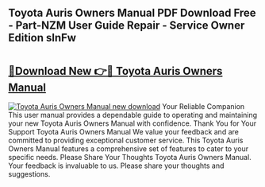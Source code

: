 ## Toyota Auris Owners Manual PDF Download Free - Part-NZM User Guide Repair - Service Owner Edition slnFw

# <h2><a href="http://cf12187.oget.top/?id=Toyota+Auris+Owners+Manual">🔗Download New 👉🔴 Toyota Auris Owners Manual</a></h2>

[![Toyota Auris Owners Manual new download](https://i.imgur.com/5g1atiW.png)](http://cf12187.oget.top/?id=Toyota+Auris+Owners+Manual)
Your Reliable Companion This user manual provides a dependable guide to operating and maintaining your new Toyota Auris Owners Manual with confidence. Thank You for Your Support Toyota Auris Owners Manual We value your feedback and are committed to providing exceptional customer service. This Toyota Auris Owners Manual features a comprehensive set of features to cater to your specific needs. Please Share Your Thoughts Toyota Auris Owners Manual. Your feedback is invaluable to us. Please share your thoughts and suggestions.
